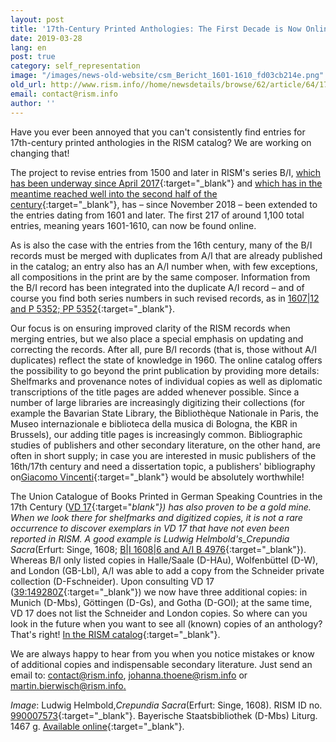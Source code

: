 ```yaml
---
layout: post
title: '17th-Century Printed Anthologies: The First Decade is Now Online'
date: 2019-03-28
lang: en
post: true
category: self_representation
image: "/images/news-old-website/csm_Bericht_1601-1610_fd03cb214e.png"
old_url: http://www.rism.info//home/newsdetails/browse/62/article/64/17th-century-printed-anthologies-the-first-decade-is-now-online.html
email: contact@rism.info
author: ''
---
```



Have you ever been annoyed that you can't consistently find entries for 17th-century printed anthologies in the RISM catalog? We are working on changing that!

The project to revise entries from 1500 and later in RISM's series B/I, [which has been underway since April 2017](/self_representation/2017/11/27/rism-bi-recueils-imprimés-xvie-siècles-version-20-.html){:target="_blank"} and [which has in the meantime reached well into the second half of the century](/self_representation/2018/04/19/printed-music-to-1550-a-report-from-the-central.html){:target="_blank"}, has – since November 2018 – been extended to the entries dating from 1601 and later. The first 217 of around 1,100 total entries, meaning years 1601-1610, can now be found online.

As is also the case with the entries from the 16th century, many of the B/I records must be merged with duplicates from A/I that are already published in the catalog; an entry also has an A/I number when, with few exceptions, all compositions in the print are by the same composer. Information from the B/I record has been integrated into the duplicate A/I record – and of course you find both series numbers in such revised records, as in [1607|12 and P 5352; PP 5352](https://opac.rism.info/search?id=00000990052742&View=rism&Language=en){:target="_blank"}.

Our focus is on ensuring improved clarity of the RISM records when merging entries, but we also place a special emphasis on updating and correcting the records. After all, pure B/I records (that is, those without A/I duplicates) reflect the state of knowledge in 1960. The online catalog offers the possibility to go beyond the print publication by providing more details: Shelfmarks and provenance notes of individual copies as well as diplomatic transcriptions of the title pages are added whenever possible. Since a number of large libraries are increasingly digitizing their collections (for example the Bavarian State Library, the Bibliothèque Nationale in Paris, the Museo internazionale e biblioteca della musica di Bologna, the KBR in Brussels), our adding title pages is increasingly common. Bibliographic studies of publishers and other secondary literature, on the other hand, are often in short supply; in case you are interested in music publishers of the 16th/17th century and need a dissertation topic, a publishers' bibliography on[Giacomo Vincenti](https://opac.rism.info/metaopac/perma.do;jsessionid=680BEF926E109DD031C8A857B2ADB28A.touch01?v=rism&q=-1%3d%22ks40011067%22){:target="_blank"} would be absolutely worthwhile!

The Union Catalogue of Books Printed in German Speaking Countries in the 17th Century ([VD 17](http://www.vd17.de/){:target="_blank"}) has also proven to be a gold mine. When we look there for shelfmarks and digitized copies, it is not a rare occurrence to discover exemplars in VD 17 that have not even been reported in RISM. A good example is Ludwig Helmbold's_Crepundia Sacra_(Erfurt: Singe, 1608; [B|I 1608|6 and A/I B 4976](https://opac.rism.info/search?id=00000990007573&View=rism&Language=en){:target="_blank"}). Whereas B/I only listed copies in Halle/Saale (D-HAu), Wolfenbüttel (D-W), and London (GB-Lbl), A/I was able to add a copy from the Schneider private collection (D-Fschneider). Upon consulting VD 17 ([39:149280Z](https://gso.gbv.de/DB=1.28/CMD?ACT=SRCHA&IKT=8002&TRM=%2739:149280Z%27){:target="_blank"}) we now have three additional copies: in Munich (D-Mbs), Göttingen (D-Gs), and Gotha (D-GOl); at the same time, VD 17 does not list the Schneider and London copies. So where can you look in the future when you want to see all (known) copies of an anthology? That's right! [In the RISM catalog](https://opac.rism.info/){:target="_blank"}.

We are always happy to hear from you when you notice mistakes or know of additional copies and indispensable secondary literature. Just send an email to: [contact@rism.info](mailto:contact@rism.info "Opens window for sending email"), [johanna.thoene@rism.info](mailto:j.thoene@gmx.net "Opens window for sending email") or [martin.bierwisch@rism.info.](mailto:martin.bierwisch@rism.info)


_Image_: Ludwig Helmbold,_Crepundia Sacra_(Erfurt: Singe, 1608). RISM ID no. [990007573](https://opac.rism.info/search?id=00000990007573&View=rism&Language=en){:target="_blank"}. Bayerische Staatsbibliothek (D-Mbs) Liturg. 1467 g. [Available online](http://mdz-nbn-resolving.de/urn:nbn:de:bvb:12-bsb11361715-0){:target="_blank"}.





<script type="text/javascript">var switchTo5x=true;</script><script type="text/javascript" src="http://w.sharethis.com/button/buttons.js"></script><script type="text/javascript">stLight.options({publisher: "9b601438-1ce1-49d8-bfd7-9cff5df54c17", doNotHash: false, doNotCopy: false, hashAddressBar: false});</script>
